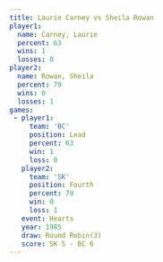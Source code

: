 ```yaml
---
title: Laurie Carney vs Sheila Rowan
player1:              
  name: Carney, Laurie
  percent: 63         
  wins: 1             
  losses: 0           
player2:              
  name: Rowan, Sheila 
  percent: 79         
  wins: 0             
  losses: 1           
games:
 - player1:        
     team: 'BC'    
     position: Lead
     percent: 63   
     win: 1        
     loss: 0       
   player2:          
     team: 'SK'      
     position: Fourth
     percent: 79     
     win: 0          
     loss: 1         
   event: Hearts       
   year: 1985          
   draw: Round Robin(3)
   score: SK 5 - BC 6  
---
```

